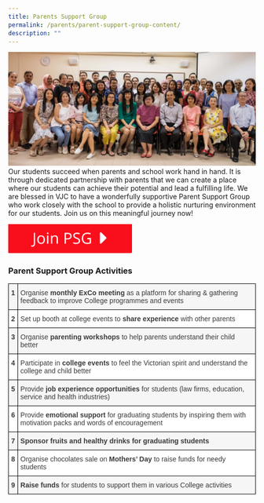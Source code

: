 ```yaml
---
title: Parents Support Group
permalink: /parents/parent-support-group-content/
description: ""
---
```

![](/images/Parent-Support-Group-2-1024x470.jpg)
Our students succeed when parents and school work hand in hand. It is through dedicated partnership with parents that we can create a place where our students can achieve their potential and lead a fulfilling life. We are blessed in VJC to have a wonderfully supportive Parent Support Group who work closely with the school to provide a holistic nurturing environment for our students. Join us on this meaningful journey now!

<a href="https://docs.google.com/forms/d/e/1FAIpQLScHfLBEll9l-IeiJ3s-ZK5KWs-d3xQypIWUO8kgK7djDMadLA/viewform">
<img src="/images/join%20psg.png"  style="width:50%">
</a>

### Parent Support Group Activities

<style type="text/css">
.tg  {border-collapse:collapse;border-spacing:0;}
.tg td{border-color:black;border-style:solid;border-width:1px;font-family:Arial, sans-serif;font-size:14px;
  overflow:hidden;padding:10px 5px;word-break:normal;}
.tg th{border-color:black;border-style:solid;border-width:1px;font-family:Arial, sans-serif;font-size:14px;
  font-weight:normal;overflow:hidden;padding:10px 5px;word-break:normal;}
.tg .tg-dox4{background-color:#FFF;color:#3A3A3A;text-align:left;vertical-align:top}
.tg .tg-sm4r{background-color:#FFF;color:#3A3A3A;font-weight:bold;text-align:center;vertical-align:top}
.tg .tg-h3gn{background-color:#F5F6F5;color:#3A3A3A;font-weight:bold;text-align:left;vertical-align:top}
.tg .tg-y72f{background-color:#F5F6F5;color:#3A3A3A;font-weight:bold;text-align:center;vertical-align:top}
.tg .tg-2k4o{background-color:#F5F6F5;color:#3A3A3A;text-align:left;vertical-align:top}
</style>
<table class="tg">
<thead>
  <tr>
    <th class="tg-y72f"><span style="font-weight:700">1</span></th>
    <th class="tg-2k4o"><span style="font-weight:400;font-style:inherit">Organise</span> <span style="font-weight:700">monthly ExCo meeting</span><span style="font-weight:400;font-style:inherit"> as a platform for sharing &amp; gathering feedback to improve College programmes and events</span></th>
  </tr>
</thead>
<tbody>
  <tr>
    <td class="tg-sm4r"><span style="font-weight:700">2</span></td>
    <td class="tg-dox4"><span style="font-weight:400;font-style:inherit">Set up booth at college events to</span> <span style="font-weight:700">share experience</span><span style="font-weight:400;font-style:inherit"> with other parents </span></td>
  </tr>
  <tr>
    <td class="tg-y72f"><span style="font-weight:700">3</span></td>
    <td class="tg-2k4o"><span style="font-weight:inherit;font-style:inherit">Organise </span><span style="font-weight:700">parenting workshops</span><span style="font-weight:inherit;font-style:inherit"> to help parents understand their child better </span></td>
  </tr>
  <tr>
    <td class="tg-sm4r"><span style="font-weight:700">4</span></td>
    <td class="tg-dox4"><span style="font-weight:inherit;font-style:inherit">Participate in </span><span style="font-weight:700">college events</span><span style="font-weight:inherit;font-style:inherit"> to feel the Victorian spirit and understand the college and child better </span></td>
  </tr>
  <tr>
    <td class="tg-y72f"><span style="font-weight:700">5</span></td>
    <td class="tg-2k4o"><span style="font-weight:inherit;font-style:inherit">Provide </span><span style="font-weight:700">job experience opportunities</span><span style="font-weight:inherit;font-style:inherit"> for students (law firms, education, service and health industries) </span></td>
  </tr>
  <tr>
    <td class="tg-sm4r"><span style="font-weight:700">6</span></td>
    <td class="tg-dox4"><span style="font-weight:inherit;font-style:inherit">Provide </span><span style="font-weight:700">emotional support</span><span style="font-weight:inherit;font-style:inherit"> for graduating students by inspiring them with motivation packs and words of encouragement </span></td>
  </tr>
  <tr>
    <td class="tg-y72f"><span style="font-weight:700">7</span></td>
    <td class="tg-h3gn"><span style="font-weight:700">Sponsor</span><span style="font-weight:inherit;font-style:inherit"> fruits and healthy drinks for graduating students </span></td>
  </tr>
  <tr>
    <td class="tg-sm4r"><span style="font-weight:700">8</span></td>
    <td class="tg-dox4"><span style="font-weight:inherit;font-style:inherit">Organise chocolates sale on </span><span style="font-weight:700">Mothers’ Day</span><span style="font-weight:inherit;font-style:inherit"> to raise funds for needy students </span></td>
  </tr>
  <tr>
    <td class="tg-y72f"><span style="font-weight:700">9</span></td>
    <td class="tg-h3gn"><span style="font-weight:700;font-style:normal">Raise funds </span><span style="font-weight:400">for students to support them in various College activities</span><br></td>
  </tr>
</tbody>
</table>